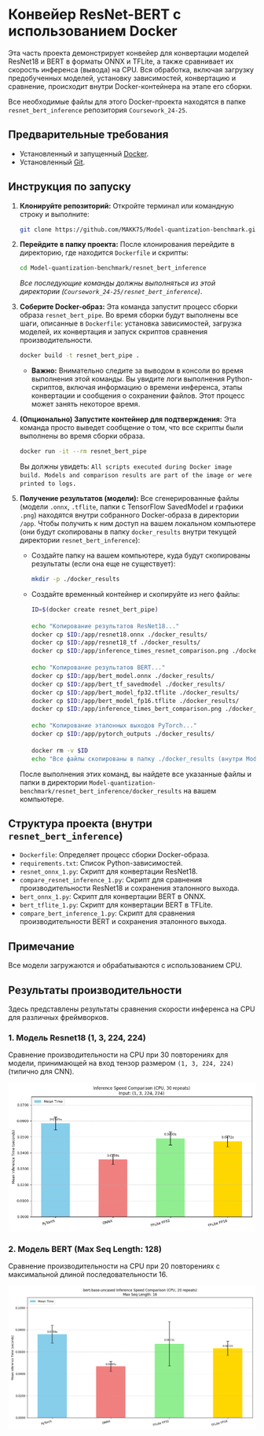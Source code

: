 # Конвейер ResNet-BERT с использованием Docker

Эта часть проекта демонстрирует конвейер для конвертации моделей ResNet18 и BERT в форматы ONNX и TFLite, а также сравнивает их скорость инференса (вывода) на CPU. Вся обработка, включая загрузку предобученных моделей, установку зависимостей, конвертацию и сравнение, происходит внутри Docker-контейнера на этапе его сборки.

Все необходимые файлы для этого Docker-проекта находятся в папке `resnet_bert_inference` репозитория `Coursework_24-25`.

## Предварительные требования

*   Установленный и запущенный [Docker](https://www.docker.com/get-started).
*   Установленный [Git](https://git-scm.com/downloads).

## Инструкция по запуску

1.  **Клонируйте репозиторий:**
    Откройте терминал или командную строку и выполните:
    ```bash
    git clone https://github.com/MAKK75/Model-quantization-benchmark.git
    ```

2.  **Перейдите в папку проекта:**
    После клонирования перейдите в директорию, где находится `Dockerfile` и скрипты:
    ```bash
    cd Model-quantization-benchmark/resnet_bert_inference
    ```
    *Все последующие команды должны выполняться из этой директории (`Coursework_24-25/resnet_bert_inference`)*.

3.  **Соберите Docker-образ:**
    Эта команда запустит процесс сборки образа `resnet_bert_pipe`. Во время сборки будут выполнены все шаги, описанные в `Dockerfile`: установка зависимостей, загрузка моделей, их конвертация и запуск скриптов сравнения производительности.

    ```bash
    docker build -t resnet_bert_pipe .
    ```
    *   **Важно:** Внимательно следите за выводом в консоли во время выполнения этой команды. Вы увидите логи выполнения Python-скриптов, включая информацию о времени инференса, этапы конвертации и сообщения о сохранении файлов. Этот процесс может занять некоторое время.

4.  **(Опционально) Запустите контейнер для подтверждения:**
    Эта команда просто выведет сообщение о том, что все скрипты были выполнены во время сборки образа.
    ```bash
    docker run -it --rm resnet_bert_pipe
    ```
    Вы должны увидеть: `All scripts executed during Docker image build. Models and comparison results are part of the image or were printed to logs.`

5.  **Получение результатов (модели):**
    Все сгенерированные файлы (модели `.onnx`, `.tflite`, папки с TensorFlow SavedModel и графики `.png`) находятся внутри собранного Docker-образа в директории `/app`. Чтобы получить к ним доступ на вашем локальном компьютере (они будут скопированы в папку `docker_results` внутри текущей директории `resnet_bert_inference`):

    *   Создайте папку на вашем компьютере, куда будут скопированы результаты (если она еще не существует):
        ```bash
        mkdir -p ./docker_results
        ```
    *   Создайте временный контейнер и скопируйте из него файлы:
        ```bash
        ID=$(docker create resnet_bert_pipe)

        echo "Копирование результатов ResNet18..."
        docker cp $ID:/app/resnet18.onnx ./docker_results/
        docker cp $ID:/app/resnet18_tf ./docker_results/
        docker cp $ID:/app/inference_times_resnet_comparison.png ./docker_results/

        echo "Копирование результатов BERT..."
        docker cp $ID:/app/bert_model.onnx ./docker_results/
        docker cp $ID:/app/bert_tf_savedmodel ./docker_results/
        docker cp $ID:/app/bert_model_fp32.tflite ./docker_results/
        docker cp $ID:/app/bert_model_fp16.tflite ./docker_results/
        docker cp $ID:/app/inference_times_bert_comparison.png ./docker_results/

        echo "Копирование эталонных выходов PyTorch..."
        docker cp $ID:/app/pytorch_outputs ./docker_results/

        docker rm -v $ID
        echo "Все файлы скопированы в папку ./docker_results (внутри Model-quantization-benchmark/resnet_bert_inference)"
        ```
    После выполнения этих команд, вы найдете все указанные файлы и папки в директории `Model-quantization-benchmark/resnet_bert_inference/docker_results` на вашем компьютере.

## Структура проекта (внутри `resnet_bert_inference`)

*   `Dockerfile`: Определяет процесс сборки Docker-образа.
*   `requirements.txt`: Список Python-зависимостей.
*   `resnet_onnx_1.py`: Скрипт для конвертации ResNet18.
*   `compare_resnet_inference_1.py`: Скрипт для сравнения производительности ResNet18 и сохранения эталонного выхода.
*   `bert_onnx_1.py`: Скрипт для конвертации BERT в ONNX.
*   `bert_tflite_1.py`: Скрипт для конвертации BERT в TFLite.
*   `compare_bert_inference_1.py`: Скрипт для сравнения производительности BERT и сохранения эталонного выхода.

## Примечание
Все модели загружаются и обрабатываются с использованием CPU.

##  Результаты производительности

Здесь представлены результаты сравнения скорости инференса на CPU для различных фреймворков.

### 1. Модель Resnet18 (1, 3, 224, 224)

Сравнение производительности на CPU при 30 повторениях для модели, принимающей на вход тензор размером `(1, 3, 224, 224)` (типично для CNN).

![График сравнения скорости для CNN](inference_times_resnet_comparison.png)

### 2. Модель BERT (Max Seq Length: 128)

Сравнение производительности на CPU при 20 повторениях с максимальной длиной последовательности 16.

![График сравнения скорости для BERT](inference_times_bert_comparison.png)

